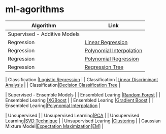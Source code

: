 # ml-agorithms

| Algorithm            | Link   |
| -------------------- |-------------|
| Supervised - Additive Models         |
| Regression |[Linear Regression](https://nbviewer.org/github/NasreenAhmed/ml-agorithms/blob/main/linear_regression_new.ipynb) | 
| Regression|[Polynomial Interpolation](https://nbviewer.org/github/NasreenAhmed/ml-agorithms/blob/main/cubic_spline_interpolation.ipynb) |
| Regression|[Polynomial Regression](https://nbviewer.org/github/NasreenAhmed/ml-agorithms/blob/main/Polynomial_Regression%20%281%29.ipynb) |
| Regression|[Regression Tree](https://nbviewer.org/github/NasreenAhmed/ml-agorithms/blob/main/Regression_Tree.ipynb) |

| Classification |[Logistic Regression](https://nbviewer.org/github/NasreenAhmed/ml-agorithms/blob/main/logistic_regression.ipynb) | 
| Classification |[Linear Discriminant Analysis](https://nbviewer.org/github/NasreenAhmed/ml-agorithms/blob/main/linear_discriminant_analysis.ipynb) |
| Classification|[Decision Classification Tree](https://nbviewer.org/github/NasreenAhmed/ml-agorithms/blob/main/decision_trees.ipynb) |


| Supervised - Ensemble Models       |
| Ensembled Learing |[Random Forest](https://nbviewer.org/github/NasreenAhmed/ml-agorithms/blob/main/random_forest_regressor.ipynb) | 
| Ensembled Learing |[XGBoost](https://nbviewer.org/github/NasreenAhmed/ml-agorithms/blob/main/XGBoostRegression.ipynb) | 
| Ensembled Learing |[Gradient Boost](https://nbviewer.org/github/NasreenAhmed/ml-agorithms/blob/main/GradientBoostClassification.ipynb) |
| Ensembled Learing|[Polynomial Interpolation](https://nbviewer.org/github/NasreenAhmed/ml-agorithms/blob/main/cubic_spline_interpolation.ipynb) |

| Unsupervised       |
| Unsupervised Learning|[PCA](https://nbviewer.org/github/NasreenAhmed/ml-agorithms/blob/main/PCA.ipynb) | 
| Unsupervised Learning|[SVD Technique](https://nbviewer.org/github/NasreenAhmed/ml-agorithms/blob/main/SVD_%28singular_value_decomposition%29.ipynb) | 
| Unsupervised Learing |[Clustering](https://github.com/NasreenAhmed/ml-agorithms/blob/main/Clustering.ipynb) |
| Gaussian Mixture Model|[Expectation Maximization[EM]](https://github.com/NasreenAhmed/ml-agorithms/blob/main/ExpectationMaximization(EM).ipynb) |
